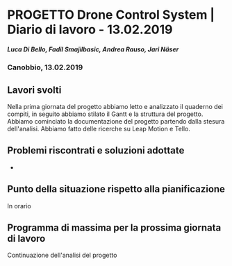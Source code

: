 
# PROGETTO Drone Control System | Diario di lavoro - 13.02.2019
##### Luca Di Bello, Fadil Smajilbasic, Andrea Rauso, Jari Näser
### Canobbio, 13.02.2019

##  Lavori svolti

Nella prima giornata del progetto abbiamo letto e analizzato il quaderno dei compiti, in seguito abbiamo stilato il Gantt e la struttura del progetto.
Abbiamo cominciato la documentazione del progetto partendo dalla stesura dell'analisi. Abbiamo fatto delle ricerche su Leap Motion e Tello.


##  Problemi riscontrati e soluzioni adottate
-

##  Punto della situazione rispetto alla pianificazione
In orario

## Programma di massima per la prossima giornata di lavoro
Continuazione dell'analisi del progetto
